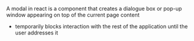 A modal in react is a component that creates a dialogue box or pop-up window appearing on top of the current page content
- temporarily blocks interaction with the rest of the application until the user addresses it